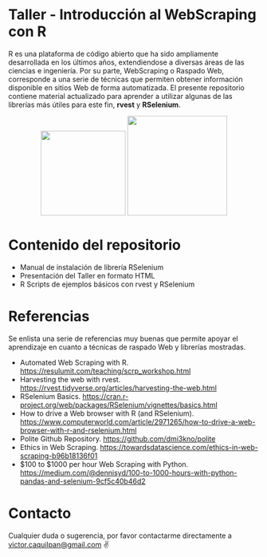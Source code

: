 # Taller - Introducción al WebScraping con R

R es una plataforma de código abierto que ha sido ampliamente desarrollada en los últimos años, extendiendose a diversas áreas de las ciencias e ingeniería. Por su parte, WebScraping o Raspado Web, corresponde a una serie de técnicas que permiten obtener información disponible en sitios Web de forma automatizada. El presente repositorio contiene material actualizado para aprender a utilizar algunas de las librerías más útiles para este fin, **rvest** y **RSelenium**.


<p align="center">
<img width="170" src = "https://www.franklinsantos.com/posts/2021-05-31-webscraping/logo.png" /> <img src = "https://miro.medium.com/max/724/1*YaNXYO-ShWtG26jm9yhR6A.png" width ="200" />
</p>

# Contenido del repositorio

* Manual de instalación de librería RSelenium
* Presentación del Taller en formato HTML
* R Scripts de ejemplos básicos con rvest y RSelenium

# Referencias

Se enlista una serie de referencias muy buenas que permite apoyar el aprendizaje en cuanto a técnicas de raspado Web y librerías mostradas. 

* Automated Web Scraping with R. https://resulumit.com/teaching/scrp_workshop.html
* Harvesting the web with rvest. https://rvest.tidyverse.org/articles/harvesting-the-web.html
* RSelenium Basics. https://cran.r-project.org/web/packages/RSelenium/vignettes/basics.html
* How to drive a Web browser with R (and RSelenium). https://www.computerworld.com/article/2971265/how-to-drive-a-web-browser-with-r-and-rselenium.html
* Polite Github Repository. https://github.com/dmi3kno/polite
* Ethics in Web Scraping. https://towardsdatascience.com/ethics-in-web-scraping-b96b18136f01
* $100 to $1000 per hour Web Scraping with Python. https://medium.com/@dennisyd/100-to-1000-hours-with-python-pandas-and-selenium-9cf5c40b46d2

# Contacto

Cualquier duda o sugerencia, por favor contactarme directamente a victor.caquilpan@gmail.com ✌️
